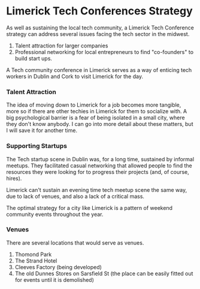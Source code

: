 Limerick Tech Conferences Strategy
====================================


As well as sustaining the local tech community, a Limerick Tech Conference strategy can address several issues facing the tech sector in the midwest.

 1. Talent attraction for larger companies
 2. Professional networking for local entrepreneurs to find "co-founders" to build start ups.

A Tech community conference in Limerick serves as a way of enticing tech workers in Dublin and Cork to visit Limerick for the day.

### Talent Attraction

The idea of moving down to Limerick for a job becomes more tangible, more so if there are other techies in Limerick for them to socialize with. A big psychological barrier is a fear of being isolated in a small city, where they don't know anybody. I can go into more detail about these matters, but I will save it for another time.


### Supporting Startups

The Tech startup scene in Dublin was, for a long time, sustained by informal meetups. They facilitated casual networking that allowed people to find the resources they were looking for to progress their projects (and, of course, hires).

Limerick can't sustain an evening time tech meetup scene the same way, due to lack of venues, and also a lack of a critical mass.

The optimal strategy for a city like Limerick is a pattern of weekend community events throughout the year.


### Venues

There are several locations that would serve as venues.

1. Thomond Park
2. The Strand Hotel
3. Cleeves Factory (being developed)
4. The old Dunnes Stores on Sarsfield St (the place can be easily fitted out for events until it is demolished)



